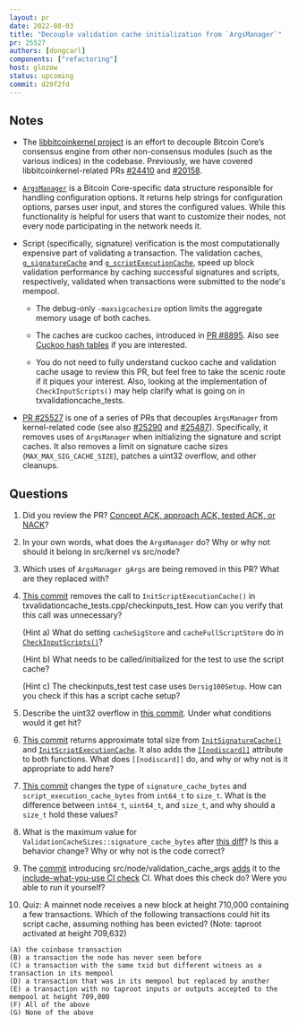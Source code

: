 ```yaml
---
layout: pr
date: 2022-08-03
title: "Decouple validation cache initialization from `ArgsManager`"
pr: 25527
authors: [dongcarl]
components: ["refactoring"]
host: glozow
status: upcoming
commit: d29f2fd
---
```


## Notes

- The [libbitcoinkernel project](https://github.com/bitcoin/bitcoin/issues/24303) is an effort to
  decouple Bitcoin Core’s consensus engine from other non-consensus modules (such as the various
indices) in the codebase. Previously, we have covered libbitcoinkernel-related PRs [#24410](/24410)
and [#20158](/20158).

- [`ArgsManager`](https://github.com/bitcoin/bitcoin/blob/5871b5b5ab57a0caf9b7514eb162c491c83281d5/src/util/system.h#L172)
  is a Bitcoin Core-specific data structure responsible for handling configuration options. It
returns help strings for configuration options, parses user input, and stores the configured values.
While this functionality is helpful for users that want to customize their nodes, not every node
participating in the network needs it.

- Script (specifically, signature) verification is the most computationally expensive part of
  validating a transaction. The validation caches,
[`g_signatureCache`](https://github.com/bitcoin/bitcoin/blob/5215c80edcd031acf3911e8d824a843f817c6900/src/script/sigcache.cpp#L90) and
[`g_scriptExecutionCache`](https://github.com/bitcoin/bitcoin/blob/5215c80edcd031acf3911e8d824a843f817c6900/src/validation.cpp#L1654),
speed up block validation performance by caching successful signatures and scripts, respectively,
validated when transactions were submitted to the node's mempool.

    - The debug-only `-maxsigcachesize` option limits the aggregate memory usage of both caches.

    - The caches are cuckoo caches, introduced in
      [PR #8895](https://github.com/bitcoin/bitcoin/pull/8895). Also see
      [Cuckoo hash tables](https://en.wikipedia.org/wiki/Cuckoo_hashing) if you are interested.

    - You do not need to fully understand cuckoo cache and validation cache usage to review this PR,
      but feel free to take the scenic route if it piques your interest. Also, looking at the
      implementation of `CheckInputScripts()` may help clarify what is going on in
      txvalidationcache_tests.

- [PR #25527](https://github.com/bitcoin/bitcoin/pull/25527) is one of a series of PRs that
  decouples `ArgsManager` from kernel-related code (see also
[#25290](https://github.com/bitcoin/bitcoin/pull/25290) and
[#25487](https://github.com/bitcoin/bitcoin/pull/25487)). Specifically, it removes uses of
`ArgsManager` when initializing the signature and script caches. It also removes a limit on
signature cache sizes (`MAX_MAX_SIG_CACHE_SIZE`), patches a uint32 overflow, and other cleanups.

## Questions

1. Did you review the PR? [Concept ACK, approach ACK, tested ACK, or NACK](https://github.com/bitcoin/bitcoin/blob/master/CONTRIBUTING.md#peer-review)?

1. In your own words, what does the `ArgsManager` do? Why or why not should it belong in src/kernel
   vs src/node?

1. Which uses of `ArgsManager gArgs` are being removed in this PR? What are they replaced with?

1. [This
   commit](https://github.com/bitcoin-core-review-club/bitcoin/commit/1124ead57af262f57ac83205467b4366124408c1)
removes the call to `InitScriptExecutionCache()` in txvalidationcache\_tests.cpp/checkinputs\_test.
How can you verify that this call was unnecessary?

    (Hint a) What do setting `cacheSigStore` and `cacheFullScriptStore` do in [`CheckInputScripts()`](https://github.com/bitcoin/bitcoin/blob/eeb5a94e275fdf02a4af5a9284bcf2515c54aa1f/src/validation.cpp#L1692)?

    (Hint b) What needs to be called/initialized for the test to use the script cache?

    (Hint c) The checkinputs_test test case uses `Dersig100Setup`. How can you check if this has a script cache setup?

1. Describe the uint32 overflow in [this
   commit](https://github.com/bitcoin/bitcoin/pull/25527/commits/3c5555de81ab7f51c655dadffc5e939c4515f65d). Under what conditions would it get hit?

1. [This commit](https://github.com/bitcoin-core-review-club/bitcoin/commit/f66cd5b3aa25f27638b05fbffde7470dd844951b) returns approximate total size from
   [`InitSignatureCache()`](https://github.com/bitcoin-core-review-club/bitcoin/commit/f66cd5b3aa25f27638b05fbffde7470dd844951b#diff-0618dae2990d096e96e0283f7ab8cee069469f1ce603b58c0bb289e154f3aa17R36)
and
[`InitScriptExecutionCache`](https://github.com/bitcoin-core-review-club/bitcoin/commit/f66cd5b3aa25f27638b05fbffde7470dd844951b#diff-d3c243938494b10666b44404a27af7d84b44a72b85a27431e0c89e181462ca6eR327).
It also adds the [`[[nodiscard]]`](https://en.cppreference.com/w/cpp/language/attributes/nodiscard)
attribute to both functions. What does `[[nodiscard]]` do, and why
or why not is it appropriate to add here?

1. [This
   commit](https://github.com/bitcoin-core-review-club/bitcoin/commit/d29f2fd9b49ac00a3721af7260dbbf59e9e8387c)
changes the type of `signature_cache_bytes` and `script_execution_cache_bytes` from `int64_t` to
`size_t`. What is the difference between `int64_t`, `uint64_t`, and `size_t`, and why should
a `size_t` hold these values?

1. What is the maximum value for `ValidationCacheSizes::signature_cache_bytes` after [this
   diff](https://github.com/bitcoin-core-review-club/bitcoin/commit/d29f2fd9b49ac00a3721af7260dbbf59e9e8387c#diff-f36fa9dcd326237b98e6d365b03eea9af04bccd5a555fdf91f402cafc7d20cdcR26-R29)?
Is this a behavior change? Why or why not is the code correct?

1. The
   [commit](https://github.com/bitcoin-core-review-club/bitcoin/commit/e4d5bab88e9acad53cb8d636d836d2cdf9bb49b8)
introducing src/node/validation\_cache\_args
[adds](https://github.com/bitcoin-core-review-club/bitcoin/commit/e4d5bab88e9acad53cb8d636d836d2cdf9bb49b8#diff-5aa4eb91717e30e73956da744da7d89de289d4bcca940b73a6285ea547275a94R47)
it to the [include-what-you-use CI check](https://github.com/bitcoin/bitcoin/pull/24831) CI. What
does this check do? Were you able to run it yourself?

1. Quiz: A mainnet node receives a new block at height 710,000 containing a few transactions. Which
   of the following transactions could hit its script cache, assuming nothing has been evicted?
(Note: taproot activated at height 709,632)

```
(A) the coinbase transaction
(B) a transaction the node has never seen before
(C) a transaction with the same txid but different witness as a transaction in its mempool
(D) a transaction that was in its mempool but replaced by another
(E) a transaction with no taproot inputs or outputs accepted to the mempool at height 709,000
(F) All of the above
(G) None of the above
```
<!-- TODO: After meeting, uncomment and add meeting log between the irc tags
## Meeting Log

{% irc %}
{% endirc %}
-->
